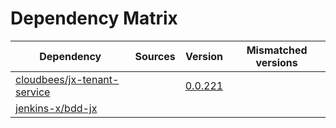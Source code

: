# Dependency Matrix

Dependency | Sources | Version | Mismatched versions
---------- | ------- | ------- | -------------------
[cloudbees/jx-tenant-service](https://github.com/cloudbees/jx-tenant-service) |  | [0.0.221](https://github.com/cloudbees/jx-tenant-service/releases/tag/v0.0.221) | 
[jenkins-x/bdd-jx](https://github.com/jenkins-x/bdd-jx.git) |  | []() | 
